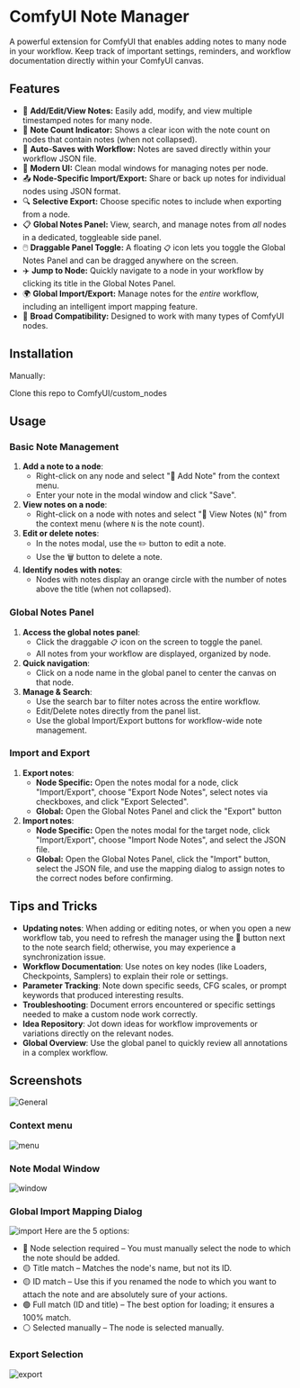 # ComfyUI Note Manager
A powerful extension for ComfyUI that enables adding notes to many node in your workflow. Keep track of important settings, reminders, and workflow documentation directly within your ComfyUI canvas.

## Features
-   📝 **Add/Edit/View Notes:** Easily add, modify, and view multiple timestamped notes for many node.
-   🔢 **Note Count Indicator:** Shows a clear icon with the note count on nodes that contain notes (when not collapsed).
-   💾 **Auto-Saves with Workflow:** Notes are saved directly within your workflow JSON file.
-   🎨 **Modern UI:** Clean modal windows for managing notes per node.
-   📤 **Node-Specific Import/Export:** Share or back up notes for individual nodes using JSON format. 
-   🔍 **Selective Export:** Choose specific notes to include when exporting from a node.
-   📋 **Global Notes Panel:** View, search, and manage notes from *all* nodes in a dedicated, toggleable side panel.
-   🖱️ **Draggable Panel Toggle:** A floating `📋` icon lets you toggle the Global Notes Panel and can be dragged anywhere on the screen.
-   ✈️ **Jump to Node:** Quickly navigate to a node in your workflow by clicking its title in the Global Notes Panel. 
-   🌍 **Global Import/Export:** Manage notes for the *entire* workflow, including an intelligent import mapping feature. 
-   🧩 **Broad Compatibility:** Designed to work with many types of ComfyUI nodes.
## Installation

Manually:

Clone this repo to ComfyUI/custom_nodes

## Usage

### Basic Note Management

1.  **Add a note to a node**:
    * Right-click on any node and select "📝 Add Note" from the context menu.
    * Enter your note in the modal window and click "Save". 
2.  **View notes on a node**:
    * Right-click on a node with notes and select "📑 View Notes (`N`)" from the context menu (where `N` is the note count). 
3.  **Edit or delete notes**:
    * In the notes modal, use the ✏️ button to edit a note. 
    * Use the 🗑️ button to delete a note. 
4.  **Identify nodes with notes**:
    * Nodes with notes display an orange circle with the number of notes above the title (when not collapsed).

### Global Notes Panel

1.  **Access the global notes panel**:
    * Click the draggable `📋` icon on the screen to toggle the panel.
    * All notes from your workflow are displayed, organized by node.
2.  **Quick navigation**:
    * Click on a node name in the global panel to center the canvas on that node.
3.  **Manage & Search**:
    * Use the search bar to filter notes across the entire workflow.
    * Edit/Delete notes directly from the panel list.
    * Use the global Import/Export buttons for workflow-wide note management.

### Import and Export

1.  **Export notes**:
    * **Node Specific:** Open the notes modal for a node, click "Import/Export", choose "Export Node Notes", select notes via checkboxes, and click "Export Selected". 
    * **Global:** Open the Global Notes Panel and click the "Export" button
2.  **Import notes**:
    * **Node Specific:** Open the notes modal for the target node, click "Import/Export", choose "Import Node Notes", and select the JSON file. 
    * **Global:** Open the Global Notes Panel, click the "Import" button, select the JSON file, and use the mapping dialog to assign notes to the correct nodes before confirming.

## Tips and Tricks
-   **Updating notes**: When adding or editing notes, or when you open a new workflow tab, you need to refresh the manager using the 🔄 button next to the note search field; otherwise, you may experience a synchronization issue.
-   **Workflow Documentation**: Use notes on key nodes (like Loaders, Checkpoints, Samplers) to explain their role or settings. 
-   **Parameter Tracking**: Note down specific seeds, CFG scales, or prompt keywords that produced interesting results.
-   **Troubleshooting**: Document errors encountered or specific settings needed to make a custom node work correctly.
-   **Idea Repository**: Jot down ideas for workflow improvements or variations directly on the relevant nodes.
-   **Global Overview**: Use the global panel to quickly review all annotations in a complex workflow. 

## Screenshots
![General](https://github.com/user-attachments/assets/035aa0d2-7786-4f30-b6a7-956a99bd2254)
### Context menu
![menu](https://github.com/user-attachments/assets/bde068ed-003c-48f0-84f1-58118a6ac76a)
### Note Modal Window
![window](https://github.com/user-attachments/assets/d030e3de-337f-4653-b4ef-7973129affcc)
### Global Import Mapping Dialog
![import](https://github.com/user-attachments/assets/376fc829-712d-4e67-bd3d-f257cef3d751)
Here are the 5 options:
-   🔴 Node selection required – You must manually select the node to which the note should be added.
-   🟡 Title match – Matches the node's name, but not its ID.
-   🟡 ID match – Use this if you renamed the node to which you want to attach the note and are absolutely sure of your actions.
-   🟢 Full match (ID and title) – The best option for loading; it ensures a 100% match.
-   ⚪ Selected manually – The node is selected manually.
### Export Selection
![export](https://github.com/user-attachments/assets/b1baa01f-4fb4-4f1c-b328-90c1d7842fa6)

